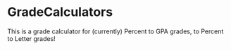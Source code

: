 # GradeCalculators
This is a grade calculator for (currently) Percent to GPA grades, to Percent to Letter grades!
